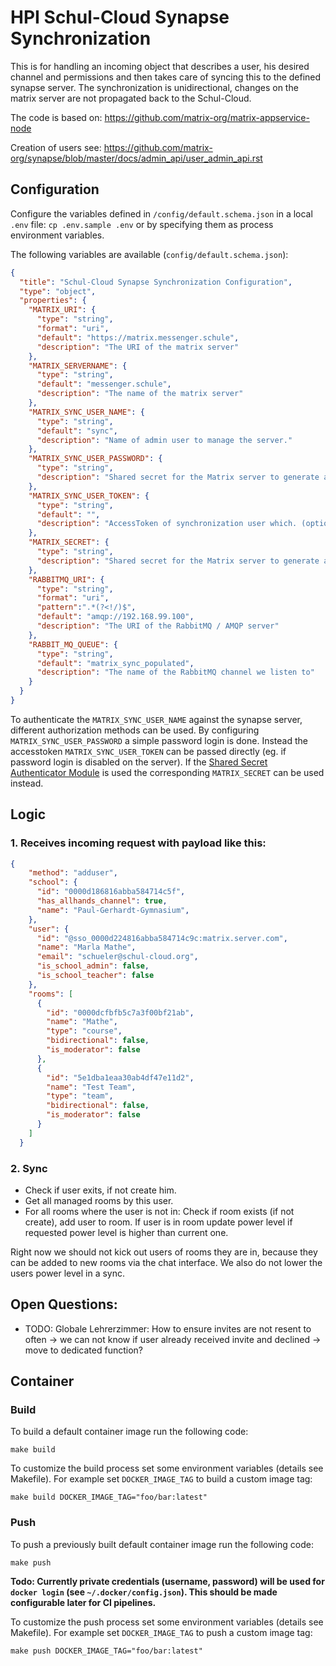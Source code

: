 # HPI Schul-Cloud Synapse Synchronization

This is for handling an incoming object that describes a user, his desired channel
and permissions and then takes care of syncing this to the defined synapse server.
The synchronization is unidirectional, changes on the matrix server are not
propagated back to the Schul-Cloud.

The code is based on: https://github.com/matrix-org/matrix-appservice-node

Creation of users see: https://github.com/matrix-org/synapse/blob/master/docs/admin_api/user_admin_api.rst

## Configuration

Configure the variables defined in `/config/default.schema.json` in a local `.env` file:
`cp .env.sample .env` or by specifying them as process environment variables.

The following variables are available (`config/default.schema.json`):
```json
{
  "title": "Schul-Cloud Synapse Synchronization Configuration",
  "type": "object",
  "properties": {
    "MATRIX_URI": {
      "type": "string",
      "format": "uri",
      "default": "https://matrix.messenger.schule",
      "description": "The URI of the matrix server"
    },
    "MATRIX_SERVERNAME": {
      "type": "string",
      "default": "messenger.schule",
      "description": "The name of the matrix server"
    },
    "MATRIX_SYNC_USER_NAME": {
      "type": "string",
      "default": "sync",
      "description": "Name of admin user to manage the server."
    },
    "MATRIX_SYNC_USER_PASSWORD": {
      "type": "string",
      "description": "Shared secret for the Matrix server to generate access tokens. (optional - if MATRIX_SYNC_USER_TOKEN or MATRIX_SECRET are set)"
    },
    "MATRIX_SYNC_USER_TOKEN": {
      "type": "string",
      "default": "",
      "description": "AccessToken of synchronization user which. (optional - if MATRIX_SYNC_USER_PASSWORD or MATRIX_SECRET are set)"
    },
    "MATRIX_SECRET": {
      "type": "string",
      "description": "Shared secret for the Matrix server to generate access tokens. (optional - if MATRIX_SYNC_USER_PASSWORD or MATRIX_SYNC_USER_TOKEN are set)"
    },
    "RABBITMQ_URI": {
      "type": "string",
      "format": "uri",
      "pattern":".*(?<!/)$",
      "default": "amqp://192.168.99.100",
      "description": "The URI of the RabbitMQ / AMQP server"
    },
    "RABBIT_MQ_QUEUE": {
      "type": "string",
      "default": "matrix_sync_populated",
      "description": "The name of the RabbitMQ channel we listen to"
    }
  }
}
``` 

To authenticate the `MATRIX_SYNC_USER_NAME` against the synapse server, different authorization methods can be used.
By configuring `MATRIX_SYNC_USER_PASSWORD` a simple password login is done.
Instead the accesstoken `MATRIX_SYNC_USER_TOKEN` can be passed directly (eg. if password login is disabled on the server).
If the [Shared Secret Authenticator Module](https://github.com/devture/matrix-synapse-shared-secret-auth) is used
the corresponding `MATRIX_SECRET` can be used instead.

## Logic

### 1. Receives incoming request with payload like this:

```json
{
    "method": "adduser",
    "school": {
      "id": "0000d186816abba584714c5f",
      "has_allhands_channel": true,
      "name": "Paul-Gerhardt-Gymnasium",
    },
    "user": {
      "id": "@sso_0000d224816abba584714c9c:matrix.server.com",
      "name": "Marla Mathe",
      "email": "schueler@schul-cloud.org",
      "is_school_admin": false,
      "is_school_teacher": false
    },
    "rooms": [
      {
        "id": "0000dcfbfb5c7a3f00bf21ab",
        "name": "Mathe",
        "type": "course",
        "bidirectional": false,
        "is_moderator": false
      },
      {
        "id": "5e1dba1eaa30ab4df47e11d2",
        "name": "Test Team",
        "type": "team",
        "bidirectional": false,
        "is_moderator": false
      }
    ]
  }
```

### 2. Sync

- Check if user exits, if not create him.
- Get all managed rooms by this user.
- For all rooms where the user is not in: Check if room exists (if not create), add user to room. If user is in room update power level if requested power level is higher than current one.

Right now we should not kick out users of rooms they are in, because they can be added to new rooms via the chat interface.
We also do not lower the users power level in a sync.


## Open Questions:

- TODO: Globale Lehrerzimmer: How to ensure invites are not resent to often -> we can not know if user already received invite and declined -> move to dedicated function?

## Container

### Build

To build a default container image run the following code:
```
make build
```

To customize the build process set some environment variables (details see
Makefile). For example set `DOCKER_IMAGE_TAG` to build a custom image tag:
```
make build DOCKER_IMAGE_TAG="foo/bar:latest"
```

### Push

To push a previously built default container image run the following code:
```
make push
```

**Todo: Currently private credentials (username, password) will be used for
`docker login` (see `~/.docker/config.json`). This should be made configurable
later for CI pipelines.**

To customize the push process set some environment variables (details see
Makefile). For example set `DOCKER_IMAGE_TAG` to push a custom image tag:
```
make push DOCKER_IMAGE_TAG="foo/bar:latest"
```
